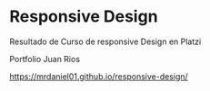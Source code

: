 # Responsive Design
Resultado de Curso de responsive Design en Platzi

Portfolio Juan Rios

https://mrdaniel01.github.io/responsive-design/
